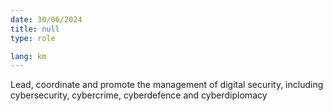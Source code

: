 ```yaml
---
date: 30/06/2024
title: null
type: role

lang: km
---
```


Lead, coordinate and promote the management of digital security, including cybersecurity,
cybercrime, cyberdefence and cyberdiplomacy
